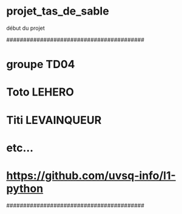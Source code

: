 # projet_tas_de_sable
début du projet

#########################################
# groupe TD04
# Toto LEHERO
# Titi LEVAINQUEUR
# etc...
# https://github.com/uvsq-info/l1-python
#########################################